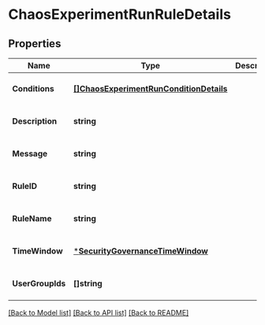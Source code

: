 # ChaosExperimentRunRuleDetails

## Properties
Name | Type | Description | Notes
------------ | ------------- | ------------- | -------------
**Conditions** | [**[]ChaosExperimentRunConditionDetails**](chaos_experiment_run.ConditionDetails.md) |  | [optional] [default to null]
**Description** | **string** |  | [optional] [default to null]
**Message** | **string** |  | [optional] [default to null]
**RuleID** | **string** |  | [optional] [default to null]
**RuleName** | **string** |  | [optional] [default to null]
**TimeWindow** | [***SecurityGovernanceTimeWindow**](security_governance.TimeWindow.md) |  | [optional] [default to null]
**UserGroupIds** | **[]string** |  | [optional] [default to null]

[[Back to Model list]](../README.md#documentation-for-models) [[Back to API list]](../README.md#documentation-for-api-endpoints) [[Back to README]](../README.md)

